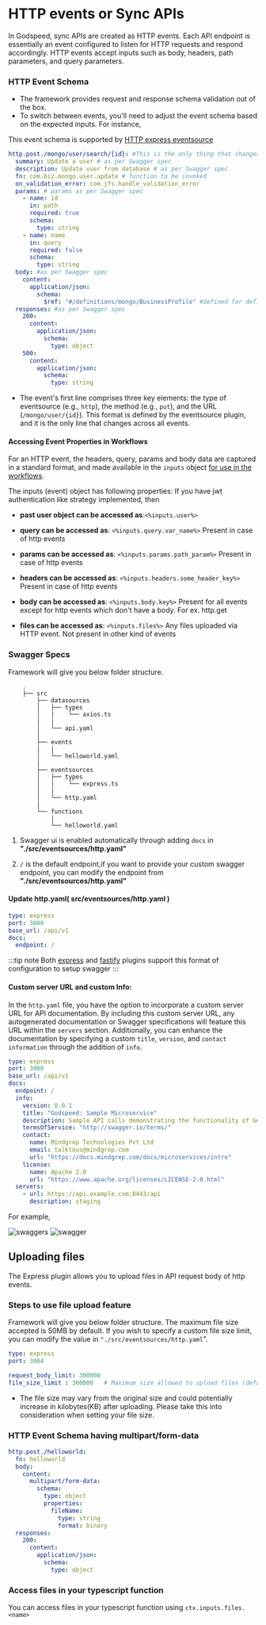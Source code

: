 # HTTP events or Sync APIs

In Godspeed, sync APIs are created as HTTP events. Each API endpoint is essentially an event configured to listen for HTTP requests and respond accordingly. HTTP events accept inputs such as body, headers, path parameters, and query parameters. 

### HTTP Event Schema

- The framework provides request and response schema validation out of the box.
- To switch between events, you'll need to adjust the event schema based on the expected inputs. For instance,

This event schema is supported by [HTTP express eventsource](https://github.com/godspeedsystems/gs-plugins/tree/main/plugins/express-as-http#godspeed-express-plugin)

```yaml
http.post./mongo/user/search/{id}: #This is the only thing that changes across all the events
  summary: Update a user # as per Swagger spec
  description: Update user from database # as per Swagger spec
  fn: com.biz.mongo.user.update # function to be invoked
  on_validation_error: com.jfs.handle_validation_error
  params: # params as per Swagger spec
    - name: id
      in: path
      required: true
      schema:
        type: string
    - name: name
      in: query
      required: false
      schema:
        type: string
  body: #as per Swagger spec
    content:
      application/json:
        schema:
          $ref: "#/definitions/mongo/BusinessProfile" #defined for definition section.
  responses: #as per Swagger spec
    200:
      content:
        application/json:
          schema:
            type: object
    500:
      content:
        application/json:
          schema:
            type: string
```

- The event's first line comprises three key elements: the type of eventsource (e.g., `http`), the method (e.g., `put`), and the URL (`/mongo/user/{id}`). This format is defined by the eventsource plugin, and it is the only line that changes across all events.

#### Accessing Event Properties in Workflows

For an HTTP event, the headers, query, params and body data are captured in a standard format, and made available in the `inputs` object [for use in the workflows](/docs/microservices-framework/workflows/overview.md).

The inputs (event) object has following properties:
If you have jwt authentication like strategy implemented, then

- **past user object can be accessed as**:`<%inputs.user%>`

- **query can be accessed as**: `<%inputs.query.var_name%>` Present in case of http events

- **params can be accessed as**: `<%inputs.params.path_param%>` Present in case of http events

- **headers can be accessed as**: `<%inputs.headers.some_header_key%>` Present in case of http events

- **body can be accessed as**: `<%inputs.body.key%>` Present for all events except for http events which don't have a body. For ex. http.get

- **files can be accessed as**: `<%inputs.files%>` Any files uploaded via HTTP event. Not present in other kind of events

### Swagger Specs

Framework will give you below folder structure.

```
    .
    ├── src
        ├── datasources
        │   ├── types
        │   |    └── axios.ts
        |   |
        │   └── api.yaml
        │
        ├── events
        |   |
        │   └── helloworld.yaml
        |
        ├── eventsources
        │   ├── types
        │   |    └── express.ts
        |   |
        │   └── http.yaml
        |
        └── functions
            |
            └── helloworld.yaml
```

1. Swagger ui is enabled automatically through adding `docs` in **"./src/eventsources/http.yaml"**

2. `/` is the default endpoint,if you want to provide your custom swagger endpoint, you can modify the endpoint from **"./src/eventsources/http.yaml"**

#### Update http.yaml( src/eventsources/http.yaml )

```yaml
type: express
port: 3000
base_url: /api/v1
docs:
  endpoint: /
```

:::tip note
Both [express](https://github.com/godspeedsystems/gs-plugins/blob/main/plugins/express-as-http/README.md) and [fastify](https://github.com/godspeedsystems/gs-plugins/tree/main/plugins/fastify-as-http) plugins support this format of configuration to setup swagger
:::

#### Custom server URL and custom Info:

In the `http.yaml` file, you have the option to incorporate a custom server URL for API documentation. By including this custom server URL, any autogenerated documentation or Swagger specifications will feature this URL within the `servers` section. Additionally, you can enhance the documentation by specifying a custom `title`, `version`, and `contact information` through the addition of `info`.

```yaml
type: express
port: 3000
base_url: /api/v1
docs:
  endpoint: /
  info:
    version: 0.0.1
    title: "Godspeed: Sample Microservice"
    description: Sample API calls demonstrating the functionality of Godspeed framework
    termsOfService: "http://swagger.io/terms/"
    contact:
      name: Mindgrep Technologies Pvt Ltd
      email: talktous@mindgrep.com
      url: "https://docs.mindgrep.com/docs/microservices/intro"
    license:
      name: Apache 2.0
      url: "https://www.apache.org/licenses/LICENSE-2.0.html"
  servers:
    - url: https://api.example.com:8443/api
      description: staging
```

For example,

<img src="https://res.cloudinary.com/dsvdiwazh/image/upload/v1706042485/Screenshot_from_2024-01-24_02-11-15_frejtp.png" alt="swaggers"/>

<img src="https://res.cloudinary.com/dsvdiwazh/image/upload/v1706042039/Screenshot_from_2024-01-24_02-03-33_n1i8yw.png" alt="swagger"/>


## Uploading files 

The Express plugin allows you to upload files in API request body of http events.

### Steps to use file upload feature

Framework will give you below folder structure. The maximum file size accepted is 50MB by default. If you wish to specify a custom file size limit, you can modify the value in `"./src/eventsources/http.yaml`".

```yaml
type: express
port: 3004

request_body_limit: 300000
file_size_limit : 300000   # Maximum size allowed to upload files (default is 50000 bytes that is 50 Mb)

```
- The file size may vary from the original size and could potentially increase in kilobytes(KB) after uploading. Please take this into consideration when setting your file size.

### HTTP Event Schema having multipart/form-data 

```yaml
http.post./helloworld:
  fn: helloworld
  body:
    content:
      multipart/form-data:
        schema:
          type: object
          properties:
            fileName:
              type: string
              format: binary
  responses:
    200:
      content:
        application/json:
          schema:
            type: object

```
### Access files in your typescript function

You can access files in your typescript function using `ctx.inputs.files.<name>`

